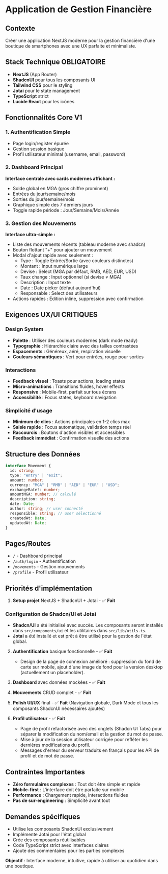 # Application de Gestion Financière

## Contexte

Créer une application NextJS moderne pour la gestion financière d'une boutique de smartphones avec une UX parfaite et minimaliste.

## Stack Technique OBLIGATOIRE

- **NextJS** (App Router)
- **ShadcnUI** pour tous les composants UI
- **Tailwind CSS** pour le styling
- **Jotai** pour le state management
- **TypeScript** strict
- **Lucide React** pour les icônes

## Fonctionnalités Core V1

### 1. Authentification Simple

- Page login/register épurée
- Gestion session basique
- Profil utilisateur minimal (username, email, password)

### 2. Dashboard Principal

**Interface centrale avec cards modernes affichant :**

- Solde global en MGA (gros chiffre prominent)
- Entrées du jour/semaine/mois
- Sorties du jour/semaine/mois
- Graphique simple des 7 derniers jours
- Toggle rapide période : Jour/Semaine/Mois/Année

### 3. Gestion des Mouvements

**Interface ultra-simple :**

- Liste des mouvements récents (tableau moderne avec shadcn)
- Bouton flottant "+" pour ajouter un mouvement
- Modal d'ajout rapide avec seulement :
  - Type : Toggle Entrée/Sortie (avec couleurs distinctes)
  - Montant : Input numérique large
  - Devise : Select (MGA par défaut, RMB, AED, EUR, USD)
  - Taux change : Input optionnel (si devise ≠ MGA)
  - Description : Input texte
  - Date : Date picker (défaut aujourd'hui)
  - Responsable : Select des utilisateurs
- Actions rapides : Édition inline, suppression avec confirmation

## Exigences UX/UI CRITIQUES

### Design System

- **Palette** : Utiliser des couleurs modernes (dark mode ready)
- **Typographie** : Hiérarchie claire avec des tailles contrastées
- **Espacements** : Généreux, aéré, respiration visuelle
- **Couleurs sémantiques** : Vert pour entrées, rouge pour sorties

### Interactions

- **Feedback visuel** : Toasts pour actions, loading states
- **Micro-animations** : Transitions fluides, hover effects
- **Responsive** : Mobile-first, parfait sur tous écrans
- **Accessibilité** : Focus states, keyboard navigation

### Simplicité d'usage

- **Minimum de clics** : Actions principales en 1-2 clics max
- **Saisie rapide** : Focus automatique, validation temps réel
- **Raccourcis** : Boutons d'action visibles et accessibles
- **Feedback immédiat** : Confirmation visuelle des actions

## Structure des Données

```typescript
interface Movement {
  id: string;
  type: "entry" | "exit";
  amount: number;
  currency: "MGA" | "RMB" | "AED" | "EUR" | "USD";
  exchangeRate?: number;
  amountMGA: number; // calculé
  description: string;
  date: Date;
  author: string; // user connecté
  responsible: string; // user sélectionné
  createdAt: Date;
  updatedAt: Date;
}
```

## Pages/Routes

- `/` - Dashboard principal
- `/auth/login` - Authentification
- `/movements` - Gestion mouvements
- `/profile` - Profil utilisateur

## Priorités d'implémentation

1. **Setup projet** NextJS + ShadcnUI + Jotai - ✅ **Fait**

### Configuration de Shadcn/UI et Jotai

- **Shadcn/UI** a été initialisé avec succès. Les composants seront installés dans `src/components/ui` et les utilitaires dans `src/lib/utils.ts`.
- **Jotai** a été installé et est prêt à être utilisé pour la gestion de l'état global.

2. **Authentification** basique fonctionnelle - ✅ **Fait**
   - Design de la page de connexion amélioré : suppression du fond de carte sur mobile, ajout d'une image de fond pour la version desktop (actuellement un placeholder).

3. **Dashboard** avec données mockées - ✅ **Fait**
4. **Mouvements** CRUD complet - ✅ **Fait**
5. **Polish UI/UX** final - ✅ **Fait** (Navigation globale, Dark Mode et tous les composants ShadcnUI nécessaires ajoutés)
6. **Profil utilisateur** - ✅ **Fait**
   - Page de profil refactorisée avec des onglets (Shadcn UI Tabs) pour séparer la modification du nom/email et la gestion du mot de passe.
   - Mise à jour de la session utilisateur corrigée pour refléter les dernières modifications du profil.
   - Messages d'erreur du serveur traduits en français pour les API de profil et de mot de passe.

## Contraintes Importantes

- **Zéro formulaires complexes** : Tout doit être simple et rapide
- **Mobile-first** : L'interface doit être parfaite sur mobile
- **Performance** : Chargement rapide, interactions fluides
- **Pas de sur-engineering** : Simplicité avant tout

## Demandes spécifiques

- Utilise les composants ShadcnUI exclusivement
- Implémente Jotai pour l'état global
- Crée des composants réutilisables
- Code TypeScript strict avec interfaces claires
- Ajoute des commentaires pour les parties complexes

**Objectif** : Interface moderne, intuitive, rapide à utiliser au quotidien dans une boutique.